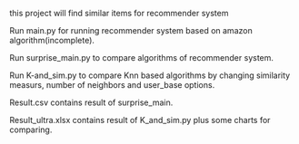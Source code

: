 this project will find similar items for recommender system

Run main.py for running recommender system based on amazon algorithm(incomplete).

Run surprise_main.py to compare algorithms of recommender system.


Run K-and_sim.py to compare Knn based algorithms by changing similarity measurs, number of neighbors and user_base options.

Result.csv contains result of surprise_main.

Result_ultra.xlsx contains result of K_and_sim.py plus some charts for comparing.
